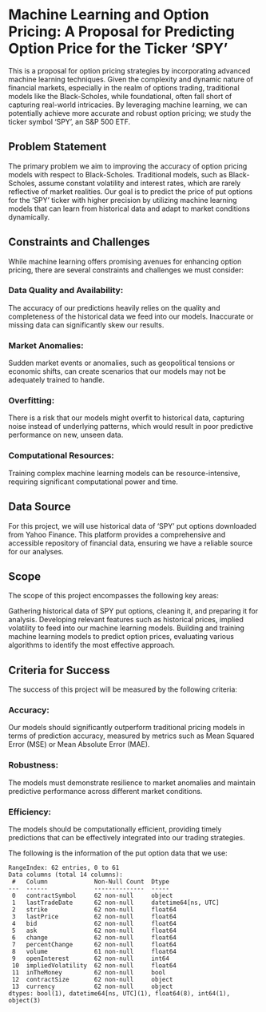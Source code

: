 # Machine Learning and Option Pricing: A Proposal for Predicting Option Price for the Ticker ‘SPY’

This is a proposal for option pricing strategies by incorporating advanced machine learning techniques. Given the complexity and dynamic nature of financial markets, especially in the realm of options trading, traditional models like the Black-Scholes, while foundational, often fall short of capturing real-world intricacies. By leveraging machine learning, we can potentially achieve more accurate and robust option pricing; we study the ticker symbol ‘SPY’, an S&P 500 ETF.

## Problem Statement
The primary problem we aim to improving the accuracy of option pricing models with respect to Black-Scholes. Traditional models, such as Black-Scholes, assume constant volatility and interest rates, which are rarely reflective of market realities. Our goal is to predict the price of put options for the ‘SPY’ ticker with higher precision by utilizing machine learning models that can learn from historical data and adapt to market conditions dynamically.

## Constraints and Challenges
While machine learning offers promising avenues for enhancing option pricing, there are several constraints and challenges we must consider:
### Data Quality and Availability: 
The accuracy of our predictions heavily relies on the quality and completeness of the historical data we feed into our models. Inaccurate or missing data can significantly skew our results.
### Market Anomalies: 
Sudden market events or anomalies, such as geopolitical tensions or economic shifts, can create scenarios that our models may not be adequately trained to handle.
### Overfitting:
There is a risk that our models might overfit to historical data, capturing noise instead of underlying patterns, which would result in poor predictive performance on new, unseen data.
### Computational Resources:
Training complex machine learning models can be resource-intensive, requiring significant computational power and time.

## Data Source
For this project, we will use historical data of ‘SPY’ put options downloaded from Yahoo Finance. This platform provides a comprehensive and accessible repository of financial data, ensuring we have a reliable source for our analyses.

## Scope
The scope of this project encompasses the following key areas:

Gathering historical data of SPY put options, cleaning it, and preparing it for analysis.
Developing relevant features such as historical prices, implied volatility to feed into our machine learning models.
Building and training machine learning models to predict option prices, evaluating various algorithms to identify the most effective approach.

## Criteria for Success
The success of this project will be measured by the following criteria:
### Accuracy: 
Our models should significantly outperform traditional pricing models in terms of prediction accuracy, measured by metrics such as Mean Squared Error (MSE) or Mean Absolute Error (MAE).
### Robustness: 
The models must demonstrate resilience to market anomalies and maintain predictive performance across different market conditions.
### Efficiency: 
The models should be computationally efficient, providing timely predictions that can be effectively integrated into our trading strategies.

The following is the information of the put option data that we use: 
```
RangeIndex: 62 entries, 0 to 61
Data columns (total 14 columns):
 #   Column             Non-Null Count  Dtype              
---  ------             --------------  -----              
 0   contractSymbol     62 non-null     object             
 1   lastTradeDate      62 non-null     datetime64[ns, UTC]
 2   strike             62 non-null     float64            
 3   lastPrice          62 non-null     float64            
 4   bid                62 non-null     float64            
 5   ask                62 non-null     float64            
 6   change             62 non-null     float64            
 7   percentChange      62 non-null     float64            
 8   volume             61 non-null     float64            
 9   openInterest       62 non-null     int64              
 10  impliedVolatility  62 non-null     float64            
 11  inTheMoney         62 non-null     bool               
 12  contractSize       62 non-null     object             
 13  currency           62 non-null     object             
dtypes: bool(1), datetime64[ns, UTC](1), float64(8), int64(1), object(3)
```

